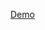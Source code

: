 <a href="[https://ubersnap-challange-b3dinbwm9-lenovixs-projects.vercel.app/](https://ubersnap-challange-fe.vercel.app/)">Demo</a>
